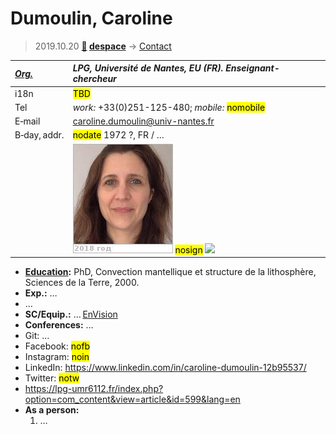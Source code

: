 # Dumoulin, Caroline
> 2019.10.20 **[🚀](../index/index.md) [despace](index.md)** → [Contact](contact.md)

|*[Org.](contact.md)*|*LPG, Université de Nantes, EU (FR). Enseignant-chercheur*|
|:--|:--|
|i18n| <mark>TBD</mark> |
|Tel| *work:* +33(0)251-125-480; *mobile:* <mark>nomobile</mark> |
|E‑mail| <caroline.dumoulin@univ-nantes.fr> |
|B‑day, addr.| <mark>nodate</mark> 1972 ?, FR / … |
|| [![](f/contact/d/dumoulin_001_photo_thumb.jpg)](f/contact/d/dumoulin_001_photo.jpg) <mark>nosign</mark> [![](f/contact//_001_sign_thumb.jpg)](f/contact//_001_sign.png) |

   - **[Education](edu.md):** PhD, Convection mantellique et structure de la lithosphère, Sciences de la Terre, 2000.
   - **Exp.:** …
   - …
   - **SC/Equip.:** … [EnVision](envision.md)
   - **Conferences:** …
   - Git: …
   - Facebook: <mark>nofb</mark>
   - Instagram: <mark>noin</mark>
   - LinkedIn: <https://www.linkedin.com/in/caroline-dumoulin-12b95537/>
   - Twitter: <mark>notw</mark>
   - <https://lpg-umr6112.fr/index.php?option=com_content&view=article&id=599&lang=en>
   - **As a person:**
      1. …

